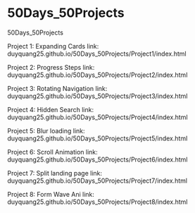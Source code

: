 # 50Days_50Projects
 50Days_50Projects

Project 1: Expanding Cards
link: duyquang25.github.io/50Days_50Projects/Project1/index.html


Project 2: Progress Steps
link: duyquang25.github.io/50Days_50Projects/Project2/index.html


Project 3: Rotating Navigation
link: duyquang25.github.io/50Days_50Projects/Project3/index.html


Project 4: Hidden Search
link: duyquang25.github.io/50Days_50Projects/Project4/index.html


Project 5: Blur loading
link: duyquang25.github.io/50Days_50Projects/Project5/index.html


Project 6: Scroll Animation
link: duyquang25.github.io/50Days_50Projects/Project6/index.html


Project 7: Split landing page
link: duyquang25.github.io/50Days_50Projects/Project7/index.html


Project 8: Form Wave Ani
link: duyquang25.github.io/50Days_50Projects/Project8/index.html


